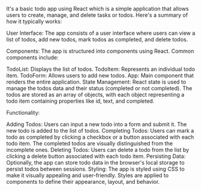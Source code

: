 It's a basic todo app using React which is a simple application that allows users to create, manage, and delete tasks or todos.
 Here's a summary of how it typically works:

User Interface: The app consists of a user interface where users can view a list of todos, add new todos, mark todos as completed, and delete todos.

Components: The app is structured into components using React. Common components include:

TodoList: Displays the list of todos.
TodoItem: Represents an individual todo item.
TodoForm: Allows users to add new todos.
App: Main component that renders the entire application.
State Management: React state is used to manage the todos data and their status (completed or not completed). The todos are stored as an array of objects, with each object representing a todo item containing properties like id, text, and completed.

Functionality:

Adding Todos: Users can input a new todo into a form and submit it. The new todo is added to the list of todos.
Completing Todos: Users can mark a todo as completed by clicking a checkbox or a button associated with each todo item. The completed todos are visually distinguished from the incomplete ones.
Deleting Todos: Users can delete a todo from the list by clicking a delete button associated with each todo item.
Persisting Data: Optionally, the app can store todo data in the browser's local storage to persist todos between sessions.
Styling: The app is styled using CSS to make it visually appealing and user-friendly. Styles are applied to components to define their appearance, layout, and behavior.
